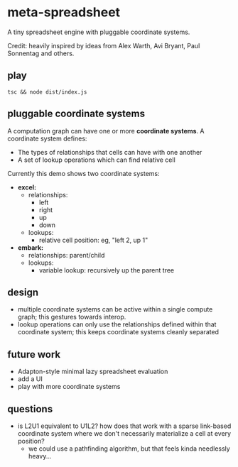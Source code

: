 # meta-spreadsheet

A tiny spreadsheet engine with pluggable coordinate systems.

Credit: heavily inspired by ideas from Alex Warth, Avi Bryant, Paul Sonnentag and others.

## play

```
tsc && node dist/index.js
```

## pluggable coordinate systems

A computation graph can have one or more **coordinate systems**. A coordinate system defines:

- The types of relationships that cells can have with one another
- A set of lookup operations which can find relative cell

Currently this demo shows two coordinate systems:

- **excel:**
  - relationships:
    - left
    - right
    - up
    - down
  - lookups:
    - relative cell position: eg, "left 2, up 1"
- **embark:**
  - relationships: parent/child
  - lookups:
    - variable lookup: recursively up the parent tree

## design

- multiple coordinate systems can be active within a single compute graph; this gestures towards interop.
- lookup operations can only use the relationships defined within that coordinate system; this keeps coordinate systems cleanly separated

## future work

- Adapton-style minimal lazy spreadsheet evaluation
- add a UI
- play with more coordinate systems

## questions

- is L2U1 equivalent to U1L2? how does that work with a sparse link-based coordinate system where we don't necessarily materialize a cell at every position?
  - we could use a pathfinding algorithm, but that feels kinda needlessly heavy...